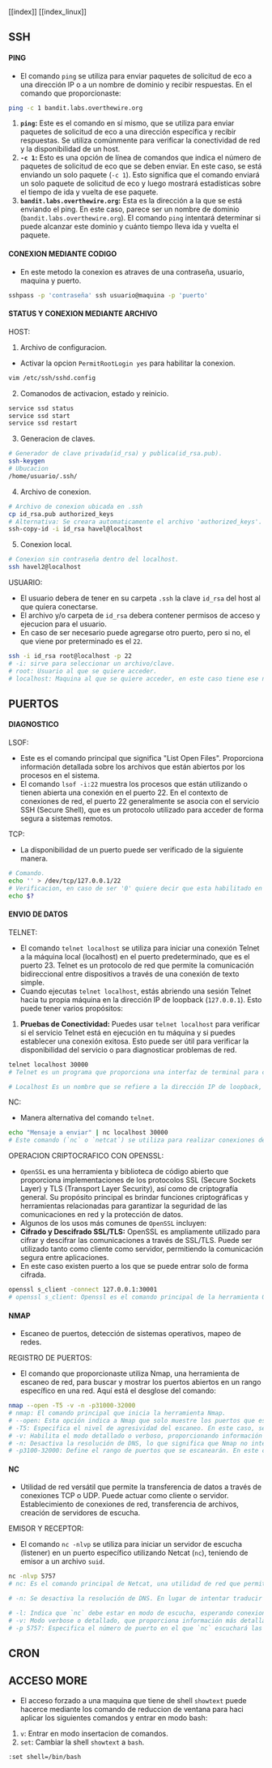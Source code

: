 [[index]]
[[index_linux]]

## **SSH**

#### **PING**
- El comando `ping` se utiliza para enviar paquetes de solicitud de eco a una dirección IP o a un nombre de dominio y recibir respuestas. En el comando que proporcionaste:
```bash
ping -c 1 bandit.labs.overthewire.org
```
1. **`ping`:** Este es el comando en sí mismo, que se utiliza para enviar paquetes de solicitud de eco a una dirección específica y recibir respuestas. Se utiliza comúnmente para verificar la conectividad de red y la disponibilidad de un host.
2. **`-c 1`:** Esto es una opción de línea de comandos que indica el número de paquetes de solicitud de eco que se deben enviar. En este caso, se está enviando un solo paquete (`-c 1`). Esto significa que el comando enviará un solo paquete de solicitud de eco y luego mostrará estadísticas sobre el tiempo de ida y vuelta de ese paquete.
3. **`bandit.labs.overthewire.org`:** Esta es la dirección a la que se está enviando el ping. En este caso, parece ser un nombre de dominio (`bandit.labs.overthewire.org`). El comando `ping` intentará determinar si puede alcanzar este dominio y cuánto tiempo lleva ida y vuelta el paquete.


#### **CONEXION MEDIANTE CODIGO**
- En este metodo la conexion es atraves de una contraseña, usuario, maquina y puerto. 
```bash
sshpass -p 'contraseña' ssh usuario@maquina -p 'puerto'
```


#### **STATUS Y CONEXION MEDIANTE ARCHIVO**

HOST:
1. Archivo de configuracion.
- Activar la opcion `PermitRootLogin yes` para habilitar la conexion.
```bash
vim /etc/ssh/sshd.config
``` 
2. Comanodos de activacion, estado y reinicio. 
```bash
service ssd status
service ssd start
service ssd restart
``` 
3. Generacion de claves.
```bash
# Generador de clave privada(id_rsa) y publica(id_rsa.pub).
ssh-keygen
# Ubucacion
/home/usuario/.ssh/
```
4. Archivo de conexion.
```bash
# Archivo de conexion ubicada en .ssh
cp id_rsa.pub authorized_keys
# Alternativa: Se creara automaticamente el archivo 'authorized_keys'. 
ssh-copy-id -i id_rsa havel@localhost
```
5. Conexion local.
```bash
# Conexion sin contraseña dentro del localhost.
ssh havel2@localhost
```

USUARIO:
- El usuario debera de tener en su carpeta `.ssh` la clave `id_rsa` del host al que quiera conectarse.
- El archivo y/o carpeta de `id_rsa` debera contener permisos de acceso y ejecucion para el usuario. 
- En caso de ser necesario puede agregarse otro puerto, pero si no, el que viene por preterminado es el `22`.
```bash
ssh -i id_rsa root@localhost -p 22
# -i: sirve para seleccionar un archivo/clave.
# root: Usuario al que se quiere acceder.
# localhost: Maquina al que se quiere acceder, en este caso tiene ese nombre debido a que ya se esta dentro de la misma.
``` 




## **PUERTOS**

#### **DIAGNOSTICO**

LSOF:
- Este es el comando principal que significa "List Open Files". Proporciona información detallada sobre los archivos que están abiertos por los procesos en el sistema.
- El comando `lsof -i:22` muestra los procesos que están utilizando o tienen abierta una conexión en el puerto 22. En el contexto de conexiones de red, el puerto 22 generalmente se asocia con el servicio SSH (Secure Shell), que es un protocolo utilizado para acceder de forma segura a sistemas remotos.

TCP:
- La disponibilidad de un puerto puede ser verificado de la siguiente manera.
```bash
# Comando. 
echo '' > /dev/tcp/127.0.0.1/22
# Verificacion, en caso de ser '0' quiere decir que esta habilitado en caso contrario sera un '1'.
echo $?
```


#### **ENVIO DE DATOS**

TELNET:
- El comando `telnet localhost` se utiliza para iniciar una conexión Telnet a la máquina local (localhost) en el puerto predeterminado, que es el puerto 23. Telnet es un protocolo de red que permite la comunicación bidireccional entre dispositivos a través de una conexión de texto simple.
- Cuando ejecutas `telnet localhost`, estás abriendo una sesión Telnet hacia tu propia máquina en la dirección IP de loopback (`127.0.0.1`). Esto puede tener varios propósitos:
1. **Pruebas de Conectividad:** Puedes usar `telnet localhost` para verificar si el servicio Telnet está en ejecución en tu máquina y si puedes establecer una conexión exitosa. Esto puede ser útil para verificar la disponibilidad del servicio o para diagnosticar problemas de red.
```bash 
telnet localhost 30000
# Telnet es un programa que proporciona una interfaz de terminal para conectarse a servidores utilizando el protocolo Telnet. Se utiliza para establecer conexiones con otros sistemas en la red.

# Localhost Es un nombre que se refiere a la dirección IP de loopback, que es `127.0.0.1`. En este contexto, significa que estás intentando conectarte a un servidor que se ejecuta en tu propia máquina.
```

NC:
- Manera alternativa del comando `telnet`.
```bash
echo "Mensaje a enviar" | nc localhost 30000
# Este comando (`nc` o `netcat`) se utiliza para realizar conexiones de red. En este caso, está intentando establecer una conexión TCP con el servidor en el localhost (127.0.0.1) en el puerto 30000.
```

OPERACION CRIPTOCRAFICO CON OPENSSL:
- `OpenSSL` es una herramienta y biblioteca de código abierto que proporciona implementaciones de los protocolos SSL (Secure Sockets Layer) y TLS (Transport Layer Security), así como de criptografía general. Su propósito principal es brindar funciones criptográficas y herramientas relacionadas para garantizar la seguridad de las comunicaciones en red y la protección de datos.
- Algunos de los usos más comunes de `OpenSSL` incluyen:
- **Cifrado y Descifrado SSL/TLS:** OpenSSL es ampliamente utilizado para cifrar y descifrar las comunicaciones a través de SSL/TLS. Puede ser utilizado tanto como cliente como servidor, permitiendo la comunicación segura entre aplicaciones.
- En este caso existen puerto a los que se puede entrar solo de forma cifrada.
```bash
openssl s_client -connect 127.0.0.1:30001
# openssl s_client: Openssl es el comando principal de la herramienta OpenSSL, y `s_client` es una subcomando específica para actuar como un cliente SSL/TLS. Este subcomando permite realizar conexiones SSL/TLS y mostrar información detallada sobre la conexión.
```


#### **NMAP**
- Escaneo de puertos, detección de sistemas operativos, mapeo de redes.

REGISTRO DE PUERTOS:
- El comando que proporcionaste utiliza Nmap, una herramienta de escaneo de red, para buscar y mostrar los puertos abiertos en un rango específico en una red. Aquí está el desglose del comando:
```bash
nmap --open -T5 -v -n -p31000-32000
# nmap: El comando principal que inicia la herramienta Nmap.
# --open: Esta opción indica a Nmap que solo muestre los puertos que están abiertos. Esto filtra la salida para mostrar solo los puertos que están actualmente accesibles.
# -T5: Especifica el nivel de agresividad del escaneo. En este caso, se establece en 5, que es el nivel más alto (más rápido y más agresivo). Ten en cuenta que configurar un nivel de agresividad muy alto puede afectar la precisión del escaneo y aumentar la probabilidad de ser detectado.
# -v: Habilita el modo detallado o verboso, proporcionando información más detallada sobre el progreso del escaneo.
# -n: Desactiva la resolución de DNS, lo que significa que Nmap no intentará resolver las direcciones IP a nombres de host. Esto puede acelerar el escaneo y reducir la dependencia de la resolución DNS.
# -p3100-32000: Define el rango de puertos que se escanearán. En este caso, se están escaneando los puertos desde el 3100 hasta el 32000.
```


#### **NC**
- Utilidad de red versátil que permite la transferencia de datos a través de conexiones TCP o UDP. Puede actuar como cliente o servidor. Establecimiento de conexiones de red, transferencia de archivos, creación de servidores de escucha.

EMISOR Y RECEPTOR:
- El comando `nc -nlvp` se utiliza para iniciar un servidor de escucha (listener) en un puerto específico utilizando Netcat (`nc`), teniendo de emisor a un archivo `suid`.
```bash
nc -nlvp 5757
# nc: Es el comando principal de Netcat, una utilidad de red que permite la lectura y escritura de datos en conexiones de red.

# -n: Se desactiva la resolución de DNS. En lugar de intentar traducir los nombres de host a direcciones IP, nc mostrará las direcciones IP directamente

# -l: Indica que `nc` debe estar en modo de escucha, esperando conexiones entrantes en lugar de intentar conectarse a otro host.
# -v: Modo verbose o detallado, que proporciona información más detallada sobre la actividad.
# -p 5757: Especifica el número de puerto en el que `nc` escuchará las conexiones entrantes. En este caso, está configurado en el puerto 5757.
```


## **CRON**




## **ACCESO MORE**
- El acceso forzado a una maquina que tiene de shell `showtext` puede hacerce mediante los comando de reduccion de ventana para haci aplicar los siguientes comandos y entrar en modo bash:
1. `v`:  Entrar en modo insertacion de comandos.
2. `set`: Cambiar la shell `showtext` a `bash`.
```bash
:set shell=/bin/bash 
```




















